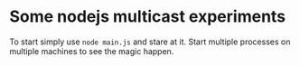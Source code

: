 # Some nodejs multicast experiments

To start simply use `node main.js` and stare at it.
Start multiple processes on multiple machines to see the magic happen.
